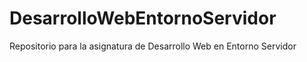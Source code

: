 # DesarrolloWebEntornoServidor
Repositorio para la asignatura de Desarrollo Web en Entorno Servidor
